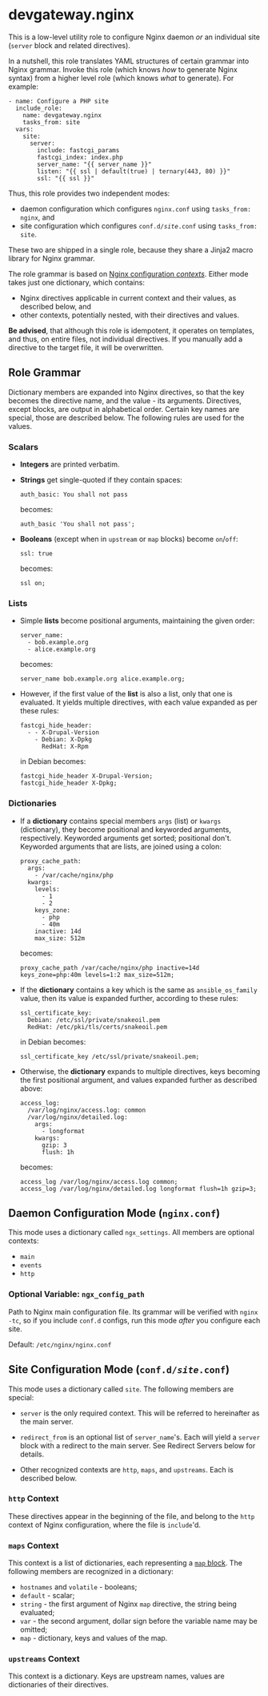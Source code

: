 # devgateway.nginx

This is a low-level utility role to configure Nginx daemon *or* an individual site (`server` block and related directives).

In a nutshell, this role translates YAML structures of certain grammar into Nginx grammar. Invoke this role (which knows *how* to generate Nginx syntax) from a higher level role (which knows *what* to generate). For example:

    - name: Configure a PHP site
      include_role:
        name: devgateway.nginx
        tasks_from: site
      vars:
        site:
          server: 
            include: fastcgi_params
            fastcgi_index: index.php
            server_name: "{{ server_name }}"
            listen: "{{ ssl | default(true) | ternary(443, 80) }}"
            ssl: "{{ ssl }}"

Thus, this role provides two independent modes:

* daemon configuration which configures `nginx.conf` using `tasks_from: nginx`, and
* site configuration which configures `conf.d/`*`site`*`.conf` using `tasks_from: site`.

These two are shipped in a single role, because they share a Jinja2 macro library for Nginx grammar.

The role grammar is based on [Nginx configuration *contexts*](http://nginx.org/en/docs/beginners_guide.html#conf_structure). Either mode takes just one dictionary, which contains:

* Nginx directives applicable in current context and their values, as described below, and
* other contexts, potentially nested, with their directives and values.

**Be advised**, that although this role is idempotent, it operates on templates, and thus, on entire files, not individual directives. If you manually add a directive to the target file, it will be overwritten.

## Role Grammar

Dictionary members are expanded into Nginx directives, so that the key becomes the directive name, and the value - its arguments. Directives, except blocks, are output in alphabetical order. Certain key names are special, those are described below. The following rules are used for the values.

### Scalars

*   **Integers** are printed verbatim.

*   **Strings** get single-quoted if they contain spaces:

        auth_basic: You shall not pass

    becomes:

        auth_basic 'You shall not pass';

*   **Booleans** (except when in `upstream` or `map` blocks) become `on`/`off`:

        ssl: true

    becomes:

        ssl on;

### Lists

*   Simple **lists** become positional arguments, maintaining the given order:

        server_name:
          - bob.example.org
          - alice.example.org

    becomes:

        server_name bob.example.org alice.example.org;

*   However, if the first value of the **list** is also a list, only that one is evaluated. It yields multiple directives, with each value expanded as per these rules:

        fastcgi_hide_header:
          - - X-Drupal-Version
            - Debian: X-Dpkg
              RedHat: X-Rpm

    in Debian becomes:

        fastcgi_hide_header X-Drupal-Version;
        fastcgi_hide_header X-Dpkg;

### Dictionaries

*   If a **dictionary** contains special members `args` (list) or `kwargs` (dictionary), they become positional and keyworded arguments, respectively. Keyworded arguments get sorted; positional don't. Keyworded arguments that are lists, are joined using a colon:

        proxy_cache_path:
          args:
            - /var/cache/nginx/php
          kwargs:
            levels:
              - 1
              - 2
            keys_zone:
              - php
              - 40m
            inactive: 14d
            max_size: 512m

    becomes:

        proxy_cache_path /var/cache/nginx/php inactive=14d keys_zone=php:40m levels=1:2 max_size=512m;

*   If the **dictionary** contains a key which is the same as `ansible_os_family` value, then its value is expanded further, according to these rules:

        ssl_certificate_key:
          Debian: /etc/ssl/private/snakeoil.pem
          RedHat: /etc/pki/tls/certs/snakeoil.pem

    in Debian becomes:

        ssl_certificate_key /etc/ssl/private/snakeoil.pem;

*   Otherwise, the **dictionary** expands to multiple directives, keys becoming the first positional argument, and values expanded further as described above:

        access_log:
          /var/log/nginx/access.log: common
          /var/log/nginx/detailed.log:
            args:
              - longformat
            kwargs:
              gzip: 3
              flush: 1h

    becomes:

        access_log /var/log/nginx/access.log common;
        access_log /var/log/nginx/detailed.log longformat flush=1h gzip=3;

## Daemon Configuration Mode (`nginx.conf`)

This mode uses a dictionary called `ngx_settings`. All members are optional contexts:

* `main`
* `events`
* `http`

### Optional Variable: `ngx_config_path`

Path to Nginx main configuration file. Its grammar will be verified with `nginx -tc`, so if you include `conf.d` configs, run this mode *after* you configure each site.

Default: `/etc/nginx/nginx.conf`

## Site Configuration Mode (`conf.d/`*`site`*`.conf`)

This mode uses a dictionary called `site`. The following members are special:

* `server` is the only required context. This will be referred to hereinafter as the main server.

* `redirect_from` is an optional list of `server_name`'s. Each will yield a `server` block with a redirect to the main server. See Redirect Servers below for details.

* Other recognized contexts are `http`, `maps`, and `upstreams`. Each is described below.

### `http` Context

These directives appear in the beginning of the file, and belong to the `http` context of Nginx configuration, where the file is `include`'d.

### `maps` Context

This context is a list of dictionaries, each representing a [`map` block](http://nginx.org/en/docs/http/ngx_http_map_module.html#map). The following members are recognized in a dictionary:

* `hostnames` and `volatile` - booleans;
* `default` - scalar;
* `string` - the first argument of Nginx `map` directive, the string being evaluated;
* `var` - the second argument, dollar sign before the variable name may be omitted;
* `map` - dictionary, keys and values of the map.

### `upstreams` Context

This context is a dictionary. Keys are upstream names, values are dictionaries of their directives.
